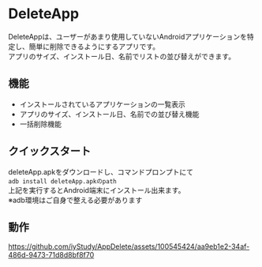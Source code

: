 # DeleteApp

DeleteAppは、ユーザーがあまり使用していないAndroidアプリケーションを特定し、簡単に削除できるようにするアプリです。  
アプリのサイズ、インストール日、名前でリストの並び替えができます。  

## 機能

- インストールされているアプリケーションの一覧表示
- アプリのサイズ、インストール日、名前での並び替え機能
- 一括削除機能

## クイックスタート
  deleteApp.apkをダウンロードし、コマンドプロンプトにて  
  `adb install deleteApp.apkのpath`  
  上記を実行するとAndroid端末にインストール出来ます。  
  ※adb環境はご自身で整える必要があります


## 動作
https://github.com/iyStudy/AppDelete/assets/100545424/aa9eb1e2-34af-486d-9473-71d8d8bf8f70

